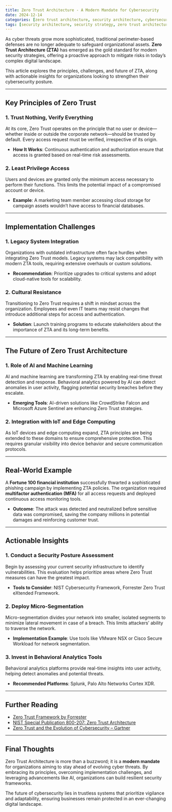 ```yaml
---
title: Zero Trust Architecture - A Modern Mandate for Cybersecurity 
date: 2024-12-14
categories: [zero trust architecture, security architecture, cybersecurity]
tags: [security architecture, security strategy, zero trust architecture]
---
```

 

As cyber threats grow more sophisticated, traditional perimeter-based defenses are no longer adequate to safeguard organizational assets. **Zero Trust Architecture (ZTA)** has emerged as the gold standard for modern security strategies, offering a proactive approach to mitigate risks in today’s complex digital landscape.  

This article explores the principles, challenges, and future of ZTA, along with actionable insights for organizations looking to strengthen their cybersecurity posture.

---

## Key Principles of Zero Trust  

### 1. Trust Nothing, Verify Everything  
At its core, Zero Trust operates on the principle that no user or device—whether inside or outside the corporate network—should be trusted by default. Every access request must be verified, irrespective of its origin.  

- **How It Works**: Continuous authentication and authorization ensure that access is granted based on real-time risk assessments.  

### 2. Least Privilege Access  
Users and devices are granted only the minimum access necessary to perform their functions. This limits the potential impact of a compromised account or device.  

- **Example**: A marketing team member accessing cloud storage for campaign assets wouldn’t have access to financial databases.  

---

## Implementation Challenges  

### 1. Legacy System Integration  
Organizations with outdated infrastructure often face hurdles when integrating Zero Trust models. Legacy systems may lack compatibility with modern ZTA tools, requiring extensive overhauls or custom solutions.  

- **Recommendation**: Prioritize upgrades to critical systems and adopt cloud-native tools for scalability.  

### 2. Cultural Resistance  
Transitioning to Zero Trust requires a shift in mindset across the organization. Employees and even IT teams may resist changes that introduce additional steps for access and authentication.  

- **Solution**: Launch training programs to educate stakeholders about the importance of ZTA and its long-term benefits.  

---

## The Future of Zero Trust Architecture  

### 1. Role of AI and Machine Learning  
AI and machine learning are transforming ZTA by enabling real-time threat detection and response. Behavioral analytics powered by AI can detect anomalies in user activity, flagging potential security breaches before they escalate.  

- **Emerging Tools**: AI-driven solutions like CrowdStrike Falcon and Microsoft Azure Sentinel are enhancing Zero Trust strategies.  

### 2. Integration with IoT and Edge Computing  
As IoT devices and edge computing expand, ZTA principles are being extended to these domains to ensure comprehensive protection. This requires granular visibility into device behavior and secure communication protocols.  

---

## Real-World Example  

A **Fortune 100 financial institution** successfully thwarted a sophisticated phishing campaign by implementing ZTA policies. The organization required **multifactor authentication (MFA)** for all access requests and deployed continuous access monitoring tools.  

- **Outcome**: The attack was detected and neutralized before sensitive data was compromised, saving the company millions in potential damages and reinforcing customer trust.  

---

## Actionable Insights  

### 1. Conduct a Security Posture Assessment  
Begin by assessing your current security infrastructure to identify vulnerabilities. This evaluation helps prioritize areas where Zero Trust measures can have the greatest impact.  

- **Tools to Consider**: NIST Cybersecurity Framework, Forrester Zero Trust eXtended Framework.  

### 2. Deploy Micro-Segmentation  
Micro-segmentation divides your network into smaller, isolated segments to minimize lateral movement in case of a breach. This limits attackers’ ability to traverse the network.  

- **Implementation Example**: Use tools like VMware NSX or Cisco Secure Workload for network segmentation.  

### 3. Invest in Behavioral Analytics Tools  
Behavioral analytics platforms provide real-time insights into user activity, helping detect anomalies and potential threats.  

- **Recommended Platforms**: Splunk, Palo Alto Networks Cortex XDR.  

---

## Further Reading  

- [Zero Trust Framework by Forrester](https://www.forrester.com/report/the-zero-trust-playbook/RES160141)  
- [NIST Special Publication 800-207: Zero Trust Architecture](https://www.nist.gov/publications/zero-trust-architecture)  
- [Zero Trust and the Evolution of Cybersecurity – Gartner](https://www.gartner.com/)  

---

## Final Thoughts  

Zero Trust Architecture is more than a buzzword; it is a **modern mandate** for organizations aiming to stay ahead of evolving cyber threats. By embracing its principles, overcoming implementation challenges, and leveraging advancements like AI, organizations can build resilient security frameworks.  

The future of cybersecurity lies in trustless systems that prioritize vigilance and adaptability, ensuring businesses remain protected in an ever-changing digital landscape.
